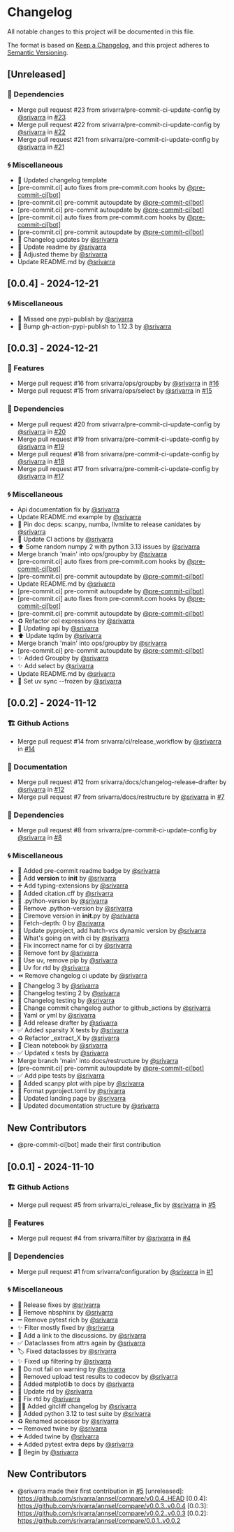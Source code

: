# Changelog

All notable changes to this project will be documented in this file.

The format is based on [Keep a Changelog](https://keepachangelog.com/en/1.0.0/),
and this project adheres to [Semantic Versioning](https://semver.org/spec/v2.0.0.html).

## [Unreleased]

### <!-- 4 --> 🧪 Dependencies

- Merge pull request #23 from srivarra/pre-commit-ci-update-config by [@srivarra](https://github.com/srivarra) in [#23](https://github.com/srivarra/annsel/pull/23)
- Merge pull request #22 from srivarra/pre-commit-ci-update-config by [@srivarra](https://github.com/srivarra) in [#22](https://github.com/srivarra/annsel/pull/22)
- Merge pull request #21 from srivarra/pre-commit-ci-update-config by [@srivarra](https://github.com/srivarra) in [#21](https://github.com/srivarra/annsel/pull/21)

### <!-- 5 --> 🌀 Miscellaneous

- 📝 Updated changelog template
- [pre-commit.ci] auto fixes from pre-commit.com hooks by [@pre-commit-ci[bot]](https://github.com/pre-commit-ci[bot])
- [pre-commit.ci] pre-commit autoupdate by [@pre-commit-ci[bot]](https://github.com/pre-commit-ci[bot])
- [pre-commit.ci] pre-commit autoupdate by [@pre-commit-ci[bot]](https://github.com/pre-commit-ci[bot])
- [pre-commit.ci] auto fixes from pre-commit.com hooks by [@pre-commit-ci[bot]](https://github.com/pre-commit-ci[bot])
- [pre-commit.ci] pre-commit autoupdate by [@pre-commit-ci[bot]](https://github.com/pre-commit-ci[bot])
- 📝 Changelog updates by [@srivarra](https://github.com/srivarra)
- 📝 Update readme by [@srivarra](https://github.com/srivarra)
- 📝 Adjusted theme by [@srivarra](https://github.com/srivarra)
- Update README.md by [@srivarra](https://github.com/srivarra)

## [0.0.4] - 2024-12-21

### <!-- 5 --> 🌀 Miscellaneous

- 💚 Missed one pypi-publish by [@srivarra](https://github.com/srivarra)
- 💚 Bump gh-action-pypi-publish to 1.12.3 by [@srivarra](https://github.com/srivarra)

## [0.0.3] - 2024-12-21

### <!-- 1 --> 🚀 Features

- Merge pull request #16 from srivarra/ops/groupby by [@srivarra](https://github.com/srivarra) in [#16](https://github.com/srivarra/annsel/pull/16)
- Merge pull request #15 from srivarra/ops/select by [@srivarra](https://github.com/srivarra) in [#15](https://github.com/srivarra/annsel/pull/15)

### <!-- 4 --> 🧪 Dependencies

- Merge pull request #20 from srivarra/pre-commit-ci-update-config by [@srivarra](https://github.com/srivarra) in [#20](https://github.com/srivarra/annsel/pull/20)
- Merge pull request #19 from srivarra/pre-commit-ci-update-config by [@srivarra](https://github.com/srivarra) in [#19](https://github.com/srivarra/annsel/pull/19)
- Merge pull request #18 from srivarra/pre-commit-ci-update-config by [@srivarra](https://github.com/srivarra) in [#18](https://github.com/srivarra/annsel/pull/18)
- Merge pull request #17 from srivarra/pre-commit-ci-update-config by [@srivarra](https://github.com/srivarra) in [#17](https://github.com/srivarra/annsel/pull/17)

### <!-- 5 --> 🌀 Miscellaneous

- Api documentation fix by [@srivarra](https://github.com/srivarra)
- Update README.md example by [@srivarra](https://github.com/srivarra)
- 📌 Pin doc deps: scanpy, numba, llvmlite to release canidates by [@srivarra](https://github.com/srivarra)
- 💚 Update CI actions by [@srivarra](https://github.com/srivarra)
- ⬆️ Some random numpy 2 with python 3.13 issues by [@srivarra](https://github.com/srivarra)
- Merge branch 'main' into ops/groupby by [@srivarra](https://github.com/srivarra)
- [pre-commit.ci] auto fixes from pre-commit.com hooks by [@pre-commit-ci[bot]](https://github.com/pre-commit-ci[bot])
- [pre-commit.ci] pre-commit autoupdate by [@pre-commit-ci[bot]](https://github.com/pre-commit-ci[bot])
- Update README.md by [@srivarra](https://github.com/srivarra)
- [pre-commit.ci] pre-commit autoupdate by [@pre-commit-ci[bot]](https://github.com/pre-commit-ci[bot])
- [pre-commit.ci] auto fixes from pre-commit.com hooks by [@pre-commit-ci[bot]](https://github.com/pre-commit-ci[bot])
- [pre-commit.ci] pre-commit autoupdate by [@pre-commit-ci[bot]](https://github.com/pre-commit-ci[bot])
- ♻️ Refactor col expressions by [@srivarra](https://github.com/srivarra)
- 🚸 Updating api by [@srivarra](https://github.com/srivarra)
- ⬆️ Update tqdm by [@srivarra](https://github.com/srivarra)
- Merge branch 'main' into ops/groupby by [@srivarra](https://github.com/srivarra)
- [pre-commit.ci] pre-commit autoupdate by [@pre-commit-ci[bot]](https://github.com/pre-commit-ci[bot])
- ✨ Added Groupby by [@srivarra](https://github.com/srivarra)
- ✨ Add select by [@srivarra](https://github.com/srivarra)
- Update README.md by [@srivarra](https://github.com/srivarra)
- 💚 Set uv sync --frozen by [@srivarra](https://github.com/srivarra)

## [0.0.2] - 2024-11-12

### <!-- 0 --> 🏗️ Github Actions

- Merge pull request #14 from srivarra/ci/release_workflow by [@srivarra](https://github.com/srivarra) in [#14](https://github.com/srivarra/annsel/pull/14)

### <!-- 3 --> 📝 Documentation

- Merge pull request #12 from srivarra/docs/changelog-release-drafter by [@srivarra](https://github.com/srivarra) in [#12](https://github.com/srivarra/annsel/pull/12)
- Merge pull request #7 from srivarra/docs/restructure by [@srivarra](https://github.com/srivarra) in [#7](https://github.com/srivarra/annsel/pull/7)

### <!-- 4 --> 🧪 Dependencies

- Merge pull request #8 from srivarra/pre-commit-ci-update-config by [@srivarra](https://github.com/srivarra) in [#8](https://github.com/srivarra/annsel/pull/8)

### <!-- 5 --> 🌀 Miscellaneous

- 📝 Added pre-commit readme badge by [@srivarra](https://github.com/srivarra)
- 🔧 Add **version** to **init** by [@srivarra](https://github.com/srivarra)
- ➕ Add typing-extensions by [@srivarra](https://github.com/srivarra)
- 📝 Added citation.cff by [@srivarra](https://github.com/srivarra)
- 🙈 .python-version by [@srivarra](https://github.com/srivarra)
- 🔧 Remove .python-version by [@srivarra](https://github.com/srivarra)
- 💚 Ciremove version in **init**.py by [@srivarra](https://github.com/srivarra)
- 💚 Fetch-depth: 0 by [@srivarra](https://github.com/srivarra)
- 🔧 Update pyproject, add hatch-vcs dynamic version by [@srivarra](https://github.com/srivarra)
- 💚 What's going on with ci by [@srivarra](https://github.com/srivarra)
- 💚 Fix incorrect name for ci by [@srivarra](https://github.com/srivarra)
- 👷 Remove font by [@srivarra](https://github.com/srivarra)
- 👷 Use uv, remove pip by [@srivarra](https://github.com/srivarra)
- 👷 Uv for rtd by [@srivarra](https://github.com/srivarra)
- ⏪️ Remove changelog ci update by [@srivarra](https://github.com/srivarra)
- 💚 Changelog 3 by [@srivarra](https://github.com/srivarra)
- 💚 Changelog testing 2 by [@srivarra](https://github.com/srivarra)
- 💚 Changelog testing by [@srivarra](https://github.com/srivarra)
- 💚 Change commit changelog author to github_actions by [@srivarra](https://github.com/srivarra)
- 💚 Yaml or yml by [@srivarra](https://github.com/srivarra)
- 👷 Add release drafter by [@srivarra](https://github.com/srivarra)
- ✅ Added sparsity X tests by [@srivarra](https://github.com/srivarra)
- ♻️ Refactor \_extract_X by [@srivarra](https://github.com/srivarra)
- 📝 Clean notebook by [@srivarra](https://github.com/srivarra)
- ✅ Updated x tests by [@srivarra](https://github.com/srivarra)
- Merge branch 'main' into docs/restructure by [@srivarra](https://github.com/srivarra)
- [pre-commit.ci] pre-commit autoupdate by [@pre-commit-ci[bot]](https://github.com/pre-commit-ci[bot])
- ✅ Add pipe tests by [@srivarra](https://github.com/srivarra)
- 📝 Added scanpy plot with pipe by [@srivarra](https://github.com/srivarra)
- 🎨 Format pyproject.toml by [@srivarra](https://github.com/srivarra)
- 📝 Updated landing page by [@srivarra](https://github.com/srivarra)
- 📝 Updated documentation structure by [@srivarra](https://github.com/srivarra)

## New Contributors

- @pre-commit-ci[bot] made their first contribution

## [0.0.1] - 2024-11-10

### <!-- 0 --> 🏗️ Github Actions

- Merge pull request #5 from srivarra/ci_release_fix by [@srivarra](https://github.com/srivarra) in [#5](https://github.com/srivarra/annsel/pull/5)

### <!-- 1 --> 🚀 Features

- Merge pull request #4 from srivarra/filter by [@srivarra](https://github.com/srivarra) in [#4](https://github.com/srivarra/annsel/pull/4)

### <!-- 4 --> 🧪 Dependencies

- Merge pull request #1 from srivarra/configuration by [@srivarra](https://github.com/srivarra) in [#1](https://github.com/srivarra/annsel/pull/1)

### <!-- 5 --> 🌀 Miscellaneous

- 💚 Release fixes by [@srivarra](https://github.com/srivarra)
- 📝 Remove nbsphinx by [@srivarra](https://github.com/srivarra)
- ➖ Remove pytest rich by [@srivarra](https://github.com/srivarra)
- ✨ Filter mostly fixed by [@srivarra](https://github.com/srivarra)
- 📝 Add a link to the discussions. by [@srivarra](https://github.com/srivarra)
- ✅ Dataclasses from attrs again by [@srivarra](https://github.com/srivarra)
- 🏷️ Fixed dataclasses by [@srivarra](https://github.com/srivarra)
- ✨ Fixed up filtering by [@srivarra](https://github.com/srivarra)
- 📝 Do not fail on warning by [@srivarra](https://github.com/srivarra)
- 💚 Removed upload test results to codecov by [@srivarra](https://github.com/srivarra)
- 📝 Added matplotlib to docs by [@srivarra](https://github.com/srivarra)
- 📝 Update rtd by [@srivarra](https://github.com/srivarra)
- 📝 Fix rtd by [@srivarra](https://github.com/srivarra)
- 🧑‍💻 Added gitcliff changelog by [@srivarra](https://github.com/srivarra)
- 💚 Added python 3.12 to test suite by [@srivarra](https://github.com/srivarra)
- ♻️ Renamed accessor by [@srivarra](https://github.com/srivarra)
- ➖ Removed twine by [@srivarra](https://github.com/srivarra)
- ➕ Added twine by [@srivarra](https://github.com/srivarra)
- ➕ Added pytest extra deps by [@srivarra](https://github.com/srivarra)
- 🎉 Begin by [@srivarra](https://github.com/srivarra)

## New Contributors

- @srivarra made their first contribution in [#5](https://github.com/srivarra/annsel/pull/5)
  [unreleased]: https://github.com/srivarra/annsel/compare/v0.0.4..HEAD
  [0.0.4]: https://github.com/srivarra/annsel/compare/v0.0.3..v0.0.4
  [0.0.3]: https://github.com/srivarra/annsel/compare/v0.0.2..v0.0.3
  [0.0.2]: https://github.com/srivarra/annsel/compare/0.0.1..v0.0.2

<!-- generated by git-cliff -->
